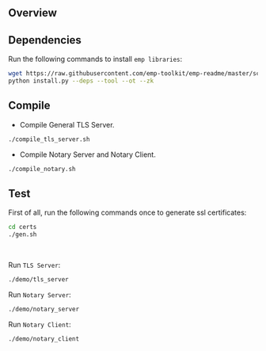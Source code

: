 
## Overview



## Dependencies

Run the following commands to install `emp libraries`:

```bash
wget https://raw.githubusercontent.com/emp-toolkit/emp-readme/master/scripts/install.py
python install.py --deps --tool --ot --zk
```

## Compile


- Compile General TLS Server.

```bash
./compile_tls_server.sh
```


- Compile Notary Server and Notary Client.

```bash
./compile_notary.sh
```


## Test

First of all, run the following commands once to generate ssl certificates:


```bash
cd certs
./gen.sh
```

<br/>

Run `TLS Server`:

```bash
./demo/tls_server
```

Run `Notary Server`:

```bash
./demo/notary_server
```

Run `Notary Client`:

```bash
./demo/notary_client
```